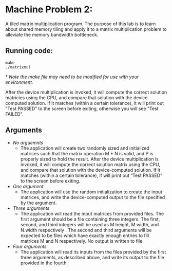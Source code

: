 # Machine Problem 2:

A tiled matrix multiplication program. The purpose of this lab is to learn about shared memory tiling and apply it to a matrix multiplication problem to alleviate the memory bandwidth bottleneck.

## Running code:
```
make
./matrixmul
```
\* *Note the make file may need to be modified for use with your environment.*

After the device multiplication is invoked, it will compute the correct
solution matricies using the CPU, and compare that solution with the device computed solution. If it matches (within a certain tolerance), it will print
out “Test PASSED” to the screen before exiting, otherwise you will see "Test FAILED".

## Arguments
- *No arguemnts*
   - The application will create two randomly sized and initialized
matrices such that the matrix operation M * N is valid, and P
is properly sized to hold the result. After the device multiplication is invoked,
it will compute the correct solution matrix using the CPU, and
compare that solution with the device-computed solution. If it matches
(within a certain tolerance), if will print out “Test PASSED” to the screen
before exiting. 
- *One argument*
   - The application will use the random initialization to create
the input matrices, and write the device-computed output to the file
specified by the argument.
- *Three arguments*
   - The application will read the input matrices from provided
files. The first argument should be a file containing three integers.
The first, second, and third integers will be used as M.height, M.width,
and N.width respectively . The second and third arguments will be expected
to be files which have exactly enough entries to fill matrices M and
N respectively. No output is written to file.
- *Four arguments* 
   - The application will read its inputs from the files provided
by the first three arguments, as described above, and write its output
to the file provided in the fourth.


